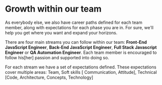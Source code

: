 # Growth within our team

As everybody else, we also have career paths defined for each team member, along with expectations for each phase you are in. For sure, we'll help you get where you want and expand your horizons.

There are four main streams you can follow within our team: **Front-End JavaScript Engineer**, **Back-End JavaScript Engineer**, **Full Stack Javascript Engineer** or **QA Automation Engineer**. Each team member is encouraged to follow his[her] passion and supported into doing so.

For each stream we have a set of expectations defined. These expectations cover multiple areas: Team, Soft skills [ Communication, Attitude], Technical [Code, Architecture, Concepts, Technology]
